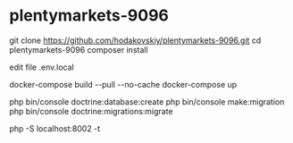 # plentymarkets-9096

git clone https://github.com/hodakovskiy/plentymarkets-9096.git
cd plentymarkets-9096
composer install

edit file .env.local

docker-compose build --pull --no-cache
docker-compose up

php bin/console doctrine:database:create
php bin/console make:migration
php bin/console doctrine:migrations:migrate

php -S localhost:8002 -t 

